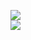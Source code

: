 [![](https://img.shields.io/badge/Made%20With-Github%20Spray-lightgrey.svg?style=for-the-badge&logo=github)](https://github.com/Annihil/github-spray#19803)  
[![](https://i.imgur.com/2DrTn0Z.gif)](https://github.com/Annihil/github-spray)